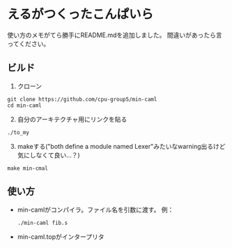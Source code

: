 # えるがつくったこんぱいら
使い方のメモがてら勝手にREADME.mdを追加しました。
間違いがあったら言ってください。

## ビルド
1. クローン
```
git clone https://github.com/cpu-group5/min-caml
cd min-caml
```

2. 自分のアーキテクチャ用にリンクを貼る
```
./to_my
```

3. makeする("both define a module named Lexer"みたいなwarning出るけど気にしなくて良い…？)
```
make min-cmal
```

## 使い方
- min-camlがコンパイラ。ファイル名を引数に渡す。
    例：
    ```
    ./min-caml fib.s
    ```
- min-caml.topがインタープリタ
